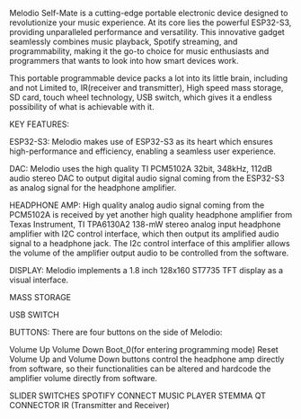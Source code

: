 Melodio Self-Mate is a cutting-edge portable electronic device designed to revolutionize your music experience. At its core lies the powerful ESP32-S3, providing unparalleled performance and versatility. This innovative gadget seamlessly combines music playback, Spotify streaming, and programmability, making it the go-to choice for music enthusiasts and programmers that wants to look into how smart devices work.

This portable programmable device packs a lot into its little brain, including and not Limited to, IR(receiver and transmitter), High speed mass storage, SD card, touch wheel technology, USB switch, which gives it a endless possibility of what is achievable with it. 



KEY FEATURES:



ESP32-S3: Melodio makes use of ESP32-S3 as its heart which ensures high-performance and efficiency, enabling a seamless user experience.



DAC: Melodio uses the high quality TI PCM5102A 32bit, 348kHz, 112dB audio stereo DAC to output digital audio signal coming from the ESP32-S3 as analog signal for the headphone amplifier.



HEADPHONE AMP: High quality analog audio signal coming from the PCM5102A is received by yet another high quality headphone amplifier from Texas Instrument, TI TPA6130A2 138-mW stereo analog input headphone amplifier with I2C control interface, which then output its amplified audio signal to a headphone jack. The I2c control interface of this amplifier allows the volume of the amplifier output audio to be controlled from the software.



DISPLAY: Melodio implements a 1.8 inch 128x160 ST7735 TFT display as a visual interface.

MASS STORAGE

USB SWITCH

BUTTONS: There are four buttons on the side of Melodio:

Volume Up
Volume Down
Boot_0(for entering programming mode)
Reset
Volume Up and Volume Down buttons control the  headphone amp directly from software, so their functionalities can be altered and hardcode the amplifier volume directly from software. 

SLIDER SWITCHES
SPOTIFY CONNECT
MUSIC PLAYER
STEMMA QT CONNECTOR
IR (Transmitter and Receiver)
